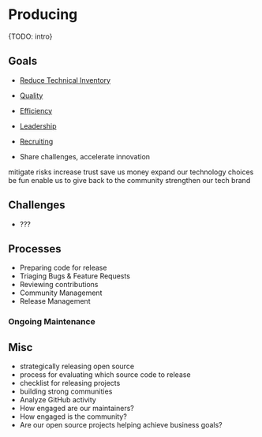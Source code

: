 # Producing

{TODO: intro}

## Goals

- [Reduce Technical Inventory](/goals/reduce-technical-inventory.md)
- [Quality](/goals/quality.md)
- [Efficiency](/goals/efficiency.md)
- [Leadership](/goals/leadership.md)
- [Recruiting](/goals/recruiting.md)

- Share challenges, accelerate innovation

mitigate risks
increase trust
save us money
expand our technology choices
be fun
enable us to give back to the community
strengthen our tech brand

## Challenges

- ???

## Processes

- Preparing code for release
- Triaging Bugs & Feature Requests
- Reviewing contributions
- Community Management
- Release Management

### Ongoing Maintenance



## Misc

- strategically releasing open source
- process for evaluating which source code to release
- checklist for releasing projects
- building strong communities
- Analyze GitHub activity
- How engaged are our maintainers?
- How engaged is the community?
- Are our open source projects helping achieve business goals?
